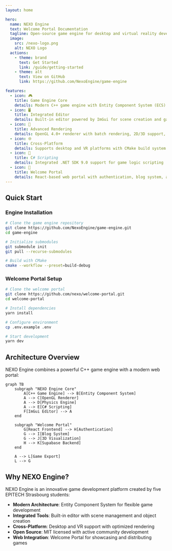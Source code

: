 ```yaml
---
layout: home

hero:
  name: NEXO Engine
  text: Welcome Portal Documentation
  tagline: Open-source game engine for desktop and virtual reality development
  image:
    src: /nexo-logo.png
    alt: NEXO Logo
  actions:
    - theme: brand
      text: Get Started
      link: /guide/getting-started
    - theme: alt
      text: View on GitHub
      link: https://github.com/NexoEngine/game-engine

features:
  - icon: 🎮
    title: Game Engine Core
    details: Modern C++ game engine with Entity Component System (ECS) architecture for efficient game development
  - icon: 🖥️
    title: Integrated Editor
    details: Built-in editor powered by ImGui for scene creation and game object management
  - icon: 🎨
    title: Advanced Rendering
    details: OpenGL 4.0+ renderer with batch rendering, 2D/3D support, and shader customization
  - icon: 🌐
    title: Cross-Platform
    details: Supports desktop and VR platforms with CMake build system
  - icon: 📜
    title: C# Scripting
    details: Integrated .NET SDK 9.0 support for game logic scripting
  - icon: 🚀
    title: Welcome Portal
    details: React-based web portal with authentication, blog system, and 3D visualization
---
```


## Quick Start

### Engine Installation

```bash
# Clone the game engine repository
git clone https://github.com/NexoEngine/game-engine.git
cd game-engine

# Initialize submodules
git submodule init
git pull --recurse-submodules

# Build with CMake
cmake --workflow --preset=build-debug
```

### Welcome Portal Setup

```bash
# Clone the welcome portal
git clone https://github.com/nexo/welcome-portal.git
cd welcome-portal

# Install dependencies
yarn install

# Configure environment
cp .env.example .env

# Start development
yarn dev
```

## Architecture Overview

NEXO Engine combines a powerful C++ game engine with a modern web portal:

```mermaid
graph TB
    subgraph "NEXO Engine Core"
        A[C++ Game Engine] --> B[Entity Component System]
        A --> C[OpenGL Renderer]
        A --> D[Physics Engine]
        A --> E[C# Scripting]
        F[ImGui Editor] --> A
    end
    
    subgraph "Welcome Portal"
        G[React Frontend] --> H[Authentication]
        G --> I[Blog System]
        G --> J[3D Visualization]
        H --> K[Supabase Backend]
    end
    
    A --> L[Game Export]
    L --> G
```

## Why NEXO Engine?

NEXO Engine is an innovative game development platform created by five EPITECH Strasbourg students:

- **Modern Architecture**: Entity Component System for flexible game development
- **Integrated Tools**: Built-in editor with scene management and object creation
- **Cross-Platform**: Desktop and VR support with optimized rendering
- **Open Source**: MIT licensed with active community development
- **Web Integration**: Welcome Portal for showcasing and distributing games